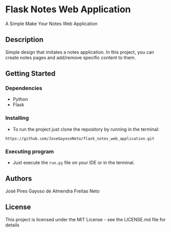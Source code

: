 # Flask Notes Web Application

A Simple Make Your Notes Web Application

## Description

Simple design that imitates a notes application. In this project, you can create notes pages and add/remove specific content to them.
## Getting Started

### Dependencies

* Python
* Flask

### Installing

* To run the project just clone the repository by running in the terminal:
```
https://github.com/JoseGayosoNeto/flask_notes_web_application.git
```

### Executing program

* Just execute the ``` run.py ``` file on your IDE or in the terminal.

## Authors

José Pires Gayoso de Almendra Freitas Neto


## License

This project is licensed under the MIT License - see the LICENSE.md file for details
